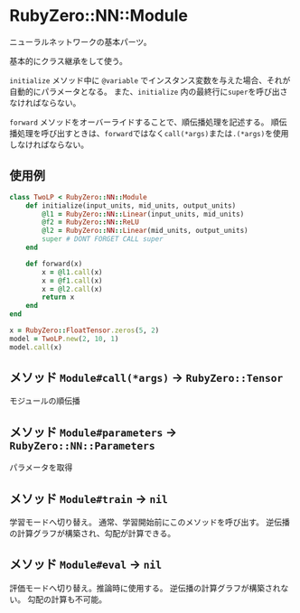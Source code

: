# RubyZero::NN::Module
ニューラルネットワークの基本パーツ。

基本的にクラス継承をして使う。

`initialize` メソッド中に `@variable` でインスタンス変数を与えた場合、それが自動的にパラメータとなる。
また、`initialize` 内の最終行に`super`を呼び出さなければならない。

`forward` メソッドをオーバーライドすることで、順伝播処理を記述する。
順伝播処理を呼び出すときは、`forward`ではなく`call(*args)`または`.(*args)`を使用しなければならない。

## 使用例
```ruby
class TwoLP < RubyZero::NN::Module
    def initialize(input_units, mid_units, output_units)
        @l1 = RubyZero::NN::Linear(input_units, mid_units)
        @f2 = RubyZero::NN::ReLU
        @l2 = RubyZero::NN::Linear(mid_units, output_units)
        super # DONT FORGET CALL super
    end

    def forward(x)
        x = @l1.call(x)
        x = @f1.call(x)
        x = @l2.call(x)
        return x
    end
end

x = RubyZero::FloatTensor.zeros(5, 2)
model = TwoLP.new(2, 10, 1)
model.call(x)
```

## メソッド `Module#call(*args)` -> `RubyZero::Tensor`
モジュールの順伝播

## メソッド `Module#parameters` -> `RubyZero::NN::Parameters`
パラメータを取得

## メソッド `Module#train` -> `nil`
学習モードへ切り替え。
通常、学習開始前にこのメソッドを呼び出す。
逆伝播の計算グラフが構築され、勾配が計算できる。

## メソッド `Module#eval` -> `nil`
評価モードへ切り替え。推論時に使用する。
逆伝播の計算グラフが構築されない。
勾配の計算も不可能。